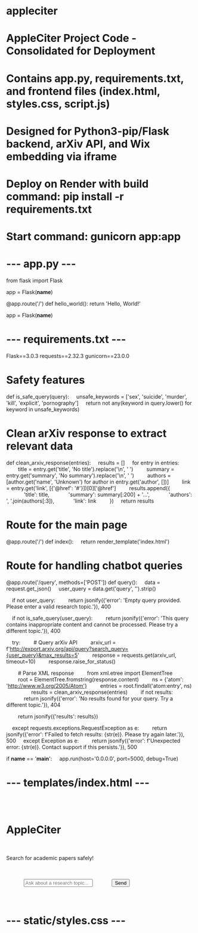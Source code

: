 # appleciter
# AppleCiter Project Code - Consolidated for Deployment
# Contains app.py, requirements.txt, and frontend files (index.html, styles.css, script.js)
# Designed for Python3-pip/Flask backend, arXiv API, and Wix embedding via iframe
# Deploy on Render with build command: pip install -r requirements.txt
# Start command: gunicorn app:app

# --- app.py ---
from flask import Flask

app = Flask(__name__)

@app.route('/')
def hello_world():
    return 'Hello, World!'

app = Flask(__name__)

 # --- requirements.txt ---
Flask==3.0.3
requests==2.32.3
gunicorn==23.0.0

# Safety features
def is_safe_query(query):
    unsafe_keywords = ['sex', 'suicide', 'murder', 'kill', 'explicit', 'pornography']
    return not any(keyword in query.lower() for keyword in unsafe_keywords)

# Clean arXiv response to extract relevant data
def clean_arxiv_response(entries):
    results = []
    for entry in entries:
        title = entry.get('title', 'No title').replace('\n', ' ')
        summary = entry.get('summary', 'No summary').replace('\n', ' ')
        authors = [author.get('name', 'Unknown') for author in entry.get('author', [])]
        link = entry.get('link', [{'@href': '#'}])[0]['@href']
        results.append({
            'title': title,
            'summary': summary[:200] + '...',
            'authors': ', '.join(authors[:3]),
            'link': link
        })
    return results

# Route for the main page
@app.route('/')
def index():
    return render_template('index.html')

# Route for handling chatbot queries
@app.route('/query', methods=['POST'])
def query():
    data = request.get_json()
    user_query = data.get('query', '').strip()

    if not user_query:
        return jsonify({'error': 'Empty query provided. Please enter a valid research topic.'}), 400

    if not is_safe_query(user_query):
        return jsonify({'error': 'This query contains inappropriate content and cannot be processed. Please try a different topic.'}), 400

    try:
        # Query arXiv API
        arxiv_url = f'http://export.arxiv.org/api/query?search_query={user_query}&max_results=5'
        response = requests.get(arxiv_url, timeout=10)
        response.raise_for_status()

        # Parse XML response
        from xml.etree import ElementTree
        root = ElementTree.fromstring(response.content)
        ns = {'atom': 'http://www.w3.org/2005/Atom'}
        entries = root.findall('atom:entry', ns)
        
        results = clean_arxiv_response(entries)
        if not results:
            return jsonify({'error': 'No results found for your query. Try a different topic.'}), 404

        return jsonify({'results': results})

    except requests.exceptions.RequestException as e:
        return jsonify({'error': f'Failed to fetch results: {str(e)}. Please try again later.'}), 500
    except Exception as e:
        return jsonify({'error': f'Unexpected error: {str(e)}. Contact support if this persists.'}), 500

if __name__ == '__main__':
    app.run(host='0.0.0.0', port=5000, debug=True)

# --- templates/index.html ---
<!DOCTYPE html>
<html lang="en">
<head>
    <meta charset="UTF-8">
    <meta name="viewport" content="width=device-width, initial-scale=1.0">
    <title>AppleCiter - Academic Search Chatbot</title>
    <link rel="stylesheet" href="{{ url_for('static', filename='styles.css') }}">
</head>
<body>
    <div class="container">
        <h1>AppleCiter</h1>
        <p>Search for academic papers safely!</p>
        <div class="chat-box" id="chatHistory"></div>
        <div class="input-area">
            <input type="text" id="userInput" placeholder="Ask about a research topic...">
            <button onclick="sendQuery()">Send</button>
        </div>
    </div>
    <script src="{{ url_for('static', filename='script.js') }}"></script>
</body>
</html>

# --- static/styles.css ---


     
